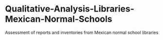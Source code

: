 # Qualitative-Analysis-Libraries-Mexican-Normal-Schools
Assessment of reports and inventories from Mexican normal school libraries
